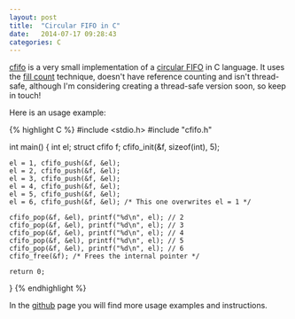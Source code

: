 ```yaml
---
layout: post
title:  "Circular FIFO in C"
date:   2014-07-17 09:28:43
categories: C
---
```


[cfifo][cfifo] is a very small implementation of a [circular FIFO][wiki]
in C language. It uses the [fill count][fillcount] technique, doesn't
have reference counting and isn't thread-safe, although I'm considering
creating a thread-safe version soon, so keep in touch!

Here is an usage example:

{% highlight C %}
#include <stdio.h>
#include "cfifo.h"

int main()
{
    int el;
    struct cfifo f;
    cfifo_init(&f, sizeof(int), 5);

    el = 1, cfifo_push(&f, &el);
    el = 2, cfifo_push(&f, &el);
    el = 3, cfifo_push(&f, &el);
    el = 4, cfifo_push(&f, &el);
    el = 5, cfifo_push(&f, &el);
    el = 6, cfifo_push(&f, &el); /* This one overwrites el = 1 */

    cfifo_pop(&f, &el), printf("%d\n", el); // 2
    cfifo_pop(&f, &el), printf("%d\n", el); // 3
    cfifo_pop(&f, &el), printf("%d\n", el); // 4
    cfifo_pop(&f, &el), printf("%d\n", el); // 5
    cfifo_pop(&f, &el), printf("%d\n", el); // 6
    cfifo_free(&f); /* Frees the internal pointer */

    return 0;
}
{% endhighlight %}

In the [github][cfifo] page you will find more usage examples and
instructions.

[cfifo]: https://github.com/ianliu/cfifo
[wiki]: https://en.wikipedia.org/wiki/Circular_buffer
[fillcount]: https://en.wikipedia.org/wiki/Circular_buffer#Use_a_Fill_Count
